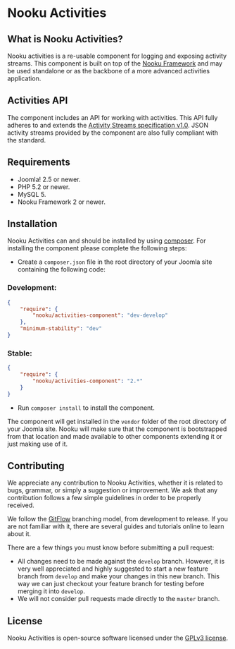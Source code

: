# Nooku Activities

## What is Nooku Activities?

Nooku activities is a re-usable component for logging and exposing activity streams. This component is built on top of the [Nooku Framework](https://github.com/nooku/nooku-framework) and may be used standalone or as the backbone of a more advanced activities application.

## Activities API

The component includes an API for working with activities. This API fully adheres to and extends the [Activity Streams specification v1.0](http://activitystrea.ms/specs/json/1.0/). JSON activity streams provided by the component are also fully compliant with the standard.  

## Requirements

- Joomla! 2.5 or newer.
- PHP 5.2 or newer.
- MySQL 5.
- Nooku Framework 2 or newer.

## Installation

Nooku Activities can and should be installed by using [composer](https://getcomposer.org/). For installing the component please complete the following steps:

- Create a `composer.json` file in the root directory of your Joomla site containing the following code:

### Development:

```json
{
    "require": {
        "nooku/activities-component": "dev-develop"
    },
    "minimum-stability": "dev"
}
```

### Stable:

```json
{
    "require": {
        "nooku/activities-component": "2.*"
    }
}
```

- Run `composer install` to install the component.

The component will get installed in the `vendor` folder of the root directory of your Joomla site. Nooku will make sure that the component is bootstrapped from that location and made available to other components extending it or just making use of it.

## Contributing

We appreciate any contribution to Nooku Activities, whether it is related to bugs, grammar, or simply a suggestion or
improvement. We ask that any contribution follows a few simple guidelines in order to be properly received.

We follow the [GitFlow](gitflow-model) branching model, from development to release. If you are not familiar with it,
there are several guides and tutorials online to learn about it.

There are a few things you must know before submitting a pull request:

- All changes need to be made against the `develop` branch. However, it is very well appreciated and highly suggested to start a new feature branch from `develop` and make your changes in this new branch. This way we can just checkout your feature branch for testing before merging it into `develop`.
- We will not consider pull requests made directly to the `master` branch.

## License 

Nooku Activities is open-source software licensed under the [GPLv3 license](https://github.com/nooku/nooku-framework/blob/master/LICENSE.txt).